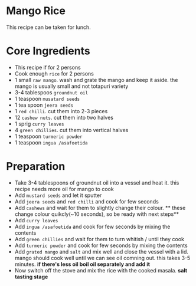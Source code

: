 # Mango Rice
This recipe can be taken for lunch.

# Core Ingredients
- This recipe if for 2 persons
- Cook enough `rice` for 2 persons
- 1 small `raw mango`. wash and grate the mango and keep it aside. the mango is usually small and not totapuri variety
- 3-4 tablespoos `groundnut oil`
- 1 teaspoon `musatard seeds`
- 1 tea spoon `jeera seeds`
- 1 `red chilli`. cut them into 2-3 pieces
- 12 `cashew nuts`. cut them into two halves
- 1 sprig `curry leaves`
- 4 `green chillies`. cut them into vertical halves
- 1 teaspoon `turmeric powder`
- 1 teaspoon `ingua /asafoetida`
  

# Preparation
 - Take 3-4 tablespoons of groundnut oil into a vessel and heat it. this recipe needs more oil for mango to cook
 - Add `mustard seeds` and let it sputter
 - Add `jeera seeds` and `red chilli` and cook for few seconds
 - Add `cashews` and wait for them to slightly change their colour. ** these change colour quikcly(~10 seconds), so be ready with next steps**
 - Add `curry leaves`
 - Add `ingua /asafoetida` and cook for few seconds by mixing the contents
 - Add `green chillies` and wait for them to turn whitish / until they cook
 - Add `turmeric powder` and cook for few seconds by mixing the contents
 - Add `grated mango` and `salt` and mix well and close the vessel with a lid. mango should cook well until we can see oil comning out. this takes 3-5 minutes. **if there's less oil boil oil separately and add it**
 - Now switch off the stove and mix the rice with the cooked masala. **salt tasting stage**

